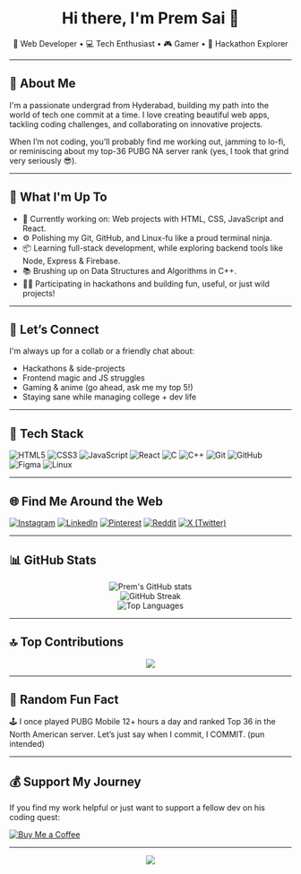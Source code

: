<h1 align="center">Hi there, I'm Prem Sai 👋</h1>
<p align="center">
  🚀 Web Developer • 💻 Tech Enthusiast • 🎮 Gamer • 🤖 Hackathon Explorer
</p>

---

## 🧠 About Me

I'm a passionate undergrad from Hyderabad, building my path into the world of tech one commit at a time. I love creating beautiful web apps, tackling coding challenges, and collaborating on innovative projects.

When I’m not coding, you’ll probably find me working out, jamming to lo-fi, or reminiscing about my top-36 PUBG NA server rank (yes, I took that grind very seriously 😎).

---

## 🔧 What I'm Up To

- 🔭 Currently working on: Web projects with HTML, CSS, JavaScript and React.
- ⚙️ Polishing my Git, GitHub, and Linux-fu like a proud terminal ninja.
- 📦 Learning full-stack development, while exploring backend tools like Node, Express & Firebase.
- 📚 Brushing up on Data Structures and Algorithms in C++.
- 🏃‍♂️ Participating in hackathons and building fun, useful, or just wild projects!

---

## 🤝 Let’s Connect

I'm always up for a collab or a friendly chat about:
- Hackathons & side-projects
- Frontend magic and JS struggles
- Gaming & anime (go ahead, ask me my top 5!)
- Staying sane while managing college + dev life

---

## 💼 Tech Stack

![HTML5](https://img.shields.io/badge/HTML5-e34c26?style=for-the-badge&logo=html5&logoColor=white)
![CSS3](https://img.shields.io/badge/CSS3-264de4?style=for-the-badge&logo=css3&logoColor=white)
![JavaScript](https://img.shields.io/badge/JavaScript-f7df1e?style=for-the-badge&logo=javascript&logoColor=black)
![React](https://img.shields.io/badge/React-20232a?style=for-the-badge&logo=react&logoColor=61dafb)
![C](https://img.shields.io/badge/C-00599C?style=for-the-badge&logo=c&logoColor=white)
![C++](https://img.shields.io/badge/C++-00599C?style=for-the-badge&logo=cplusplus&logoColor=white)
![Git](https://img.shields.io/badge/Git-F05032?style=for-the-badge&logo=git&logoColor=white)
![GitHub](https://img.shields.io/badge/GitHub-100000?style=for-the-badge&logo=github&logoColor=white)
![Figma](https://img.shields.io/badge/Figma-F24E1E?style=for-the-badge&logo=figma&logoColor=white)
![Linux](https://img.shields.io/badge/Linux-FCC624?style=for-the-badge&logo=linux&logoColor=black)

---

## 🌐 Find Me Around the Web

[![Instagram](https://img.shields.io/badge/Instagram-%23E4405F.svg?style=flat&logo=instagram&logoColor=white)](https://instagram.com/iblameprems)
[![LinkedIn](https://img.shields.io/badge/LinkedIn-%230077B5.svg?style=flat&logo=linkedin&logoColor=white)](https://linkedin.com/in/premsai22k)
[![Pinterest](https://img.shields.io/badge/Pinterest-%23E60023.svg?style=flat&logo=pinterest&logoColor=white)](https://pinterest.com/premsai22k)
[![Reddit](https://img.shields.io/badge/Reddit-%23FF4500.svg?style=flat&logo=reddit&logoColor=white)](https://reddit.com/user/ShallotOk6811)
[![X (Twitter)](https://img.shields.io/badge/X-black.svg?style=flat&logo=X&logoColor=white)](https://x.com/premsaik22)

---

## 📊 GitHub Stats

<p align="center">
  <img src="https://github-readme-stats.vercel.app/api?username=prem22k&theme=radical&show_icons=true&count_private=true" alt="Prem's GitHub stats" /><br/>
  <img src="https://github-readme-streak-stats.herokuapp.com/?user=prem22k&theme=radical" alt="GitHub Streak" /><br/>
  <img src="https://github-readme-stats.vercel.app/api/top-langs/?username=prem22k&theme=radical&layout=compact" alt="Top Languages" />
</p>

---

## 🔝 Top Contributions

<p align="center">
  <img src="https://github-contributor-stats.vercel.app/api?username=prem22k&limit=5&theme=radical&combine_all_yearly_contributions=true" />
</p>

---

## 🧠 Random Fun Fact

🕹 I once played PUBG Mobile 12+ hours a day and ranked Top 36 in the North American server. Let’s just say when I commit, I COMMIT. (pun intended)

---

## 💰 Support My Journey

If you find my work helpful or just want to support a fellow dev on his coding quest:

[![Buy Me a Coffee](https://img.shields.io/badge/-Buy%20Me%20Coffee-FFDD00?style=for-the-badge&logo=buy-me-a-coffee&logoColor=black)](https://paypal.me/Prem22k)

---

<p align="center">
  <img src="https://visitcount.itsvg.in/api?id=prem22k&label=Profile%20Views&color=6&icon=5&pretty=true" />
</p>

<!-- Made with ❤️ by Prem Sai | prem22k -->
